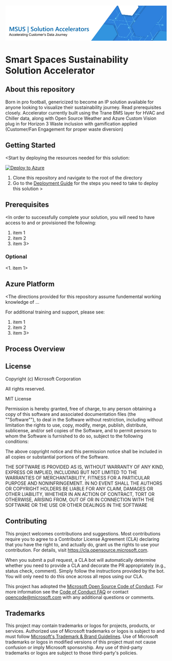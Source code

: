 ![MSUS Solution Accelerator](./images/MSUS%20Solution%20Accelerator%20Banner%20Two_981.jpg)
# Smart Spaces Sustainability Solution Accelerator

## About this repository
Born in pro football, genericized to become an IP solution available for anyone looking to visualize their sustainability journey.  Read prerequisites closely.  Accelerator currently built using the Trane BMS layer for HVAC and Chiller data, along with Open Source Weather and Azure Custom Vision plug in for Horizon 3 Waste inclusion with gamification applied (Customer/Fan Engagement for proper waste diversion)

## Getting Started 
<Start by deploying the resources needed for this solution: 

[![Deploy to Azure](https://aka.ms/deploytoazurebutton)](path_to_azuredeploy.json)

1. Clone this repository and navigate to the root of the directory  
2. Go to the [Deployment Guide](./DEPLOY.md) for the steps you need to take to deploy this solution >

## Prerequisites
<In order to successfully complete your solution, you will need to have access to and or provisioned the following:
1. item 1
2. item 2
3. item 3>

### Optional
<1. item 1>

## Azure Platform
<The directions provided for this repository assume fundemental working knowledge of ...

For additional training and support, please see:
 1. item 1
 2. item 2
 3. item 3>

## Process Overview  


## License
Copyright (c) Microsoft Corporation

All rights reserved.

MIT License

Permission is hereby granted, free of charge, to any person obtaining a copy of this software and associated documentation files (the ""Software""), to deal in the Software without restriction, including without limitation the rights to use, copy, modify, merge, publish, distribute, sublicense, and/or sell copies of the Software, and to permit persons to whom the Software is furnished to do so, subject to the following conditions:

The above copyright notice and this permission notice shall be included in all copies or substantial portions of the Software.

THE SOFTWARE IS PROVIDED AS IS, WITHOUT WARRANTY OF ANY KIND, EXPRESS OR IMPLIED, INCLUDING BUT NOT LIMITED TO THE WARRANTIES OF MERCHANTABILITY, FITNESS FOR A PARTICULAR PURPOSE AND NONINFRINGEMENT. IN NO EVENT SHALL THE AUTHORS OR COPYRIGHT HOLDERS BE LIABLE FOR ANY CLAIM, DAMAGES OR OTHER LIABILITY, WHETHER IN AN ACTION OF CONTRACT, TORT OR OTHERWISE, ARISING FROM, OUT OF OR IN CONNECTION WITH THE SOFTWARE OR THE USE OR OTHER DEALINGS IN THE SOFTWARE


## Contributing

This project welcomes contributions and suggestions.  Most contributions require you to agree to a
Contributor License Agreement (CLA) declaring that you have the right to, and actually do, grant us
the rights to use your contribution. For details, visit https://cla.opensource.microsoft.com.

When you submit a pull request, a CLA bot will automatically determine whether you need to provide
a CLA and decorate the PR appropriately (e.g., status check, comment). Simply follow the instructions
provided by the bot. You will only need to do this once across all repos using our CLA.

This project has adopted the [Microsoft Open Source Code of Conduct](https://opensource.microsoft.com/codeofconduct/).
For more information see the [Code of Conduct FAQ](https://opensource.microsoft.com/codeofconduct/faq/) or
contact [opencode@microsoft.com](mailto:opencode@microsoft.com) with any additional questions or comments.

## Trademarks

This project may contain trademarks or logos for projects, products, or services. Authorized use of Microsoft 
trademarks or logos is subject to and must follow 
[Microsoft's Trademark & Brand Guidelines](https://www.microsoft.com/en-us/legal/intellectualproperty/trademarks/usage/general).
Use of Microsoft trademarks or logos in modified versions of this project must not cause confusion or imply Microsoft sponsorship.
Any use of third-party trademarks or logos are subject to those third-party's policies.
